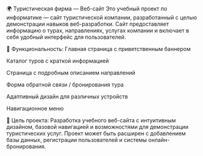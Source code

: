 🌍 Туристическая фирма — Веб-сайт
Это учебный проект по информатике — сайт туристической компании, разработанный с целью демонстрации навыков веб-разработки. Сайт предоставляет информацию о турах, направлениях, услугах компании и включает в себя удобный интерфейс для пользователей.

🚀 Функциональность:
Главная страница с приветственным баннером

Каталог туров с краткой информацией

Страница с подробным описанием направлений

Форма обратной связи / бронирования тура

Адаптивный дизайн для различных устройств

Навигационное меню

📌 Цель проекта:
Разработка учебного веб-сайта с интуитивным дизайном, базовой навигацией и возможностями для демонстрации туристических услуг. Проект может быть расширен с добавлением базы данных, регистрации пользователей и системы онлайн-бронирования.
